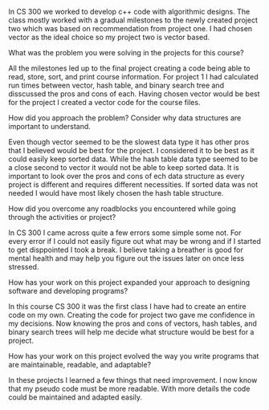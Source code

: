 In CS 300 we worked to develop c++ code with algorithmic designs. The class mostly worked with a gradual milestones to the newly created project two which was based on recommendation from project one. I had chosen vector as the ideal choice so my project two is vector based. 

What was the problem you were solving in the projects for this course?

All the milestones led up to the final project creating a code being able to read, store, sort, and print course information. For project 1 I had calculated run times between vector, hash table, and binary search tree and disscussed the pros and cons of each. Having chosen vector would be best for the project I created a vector code for the course files. 

How did you approach the problem? Consider why data structures are important to understand.

Even though vector seemed to be the slowest data type it has other pros that I believed would be best for the project. I considered it to be best as it could easily keep sorted data. While the hash table data type seemed to be a close second to vector it would not be able to keep sorted data. It is important to look over the pros and cons of ech data structure as every project is different and requires different necessities. If sorted data was not needed I would have most likely chosen the hash table structure.

How did you overcome any roadblocks you encountered while going through the activities or project?

In CS 300 I came across quite a few errors some simple some not. For every error if I could not easily figure out what may be wrong and if I started to get disppointed I took a break. I believe taking a breather is good for mental health and may help you figure out the issues later on once less stressed. 

How has your work on this project expanded your approach to designing software and developing programs?

In this course CS 300 it was the first class I have had to create an entire code on my own. Creating the code for project two gave me confidence in my decisions. Now knowing the pros and cons of vectors, hash tables, and binary search trees will help me decide what structure would be best for a project. 

How has your work on this project evolved the way you write programs that are maintainable, readable, and adaptable?

In these projects I learned a few things that need improvement. I now know that my pseudo code must be more readable. With more details the code could be maintained and adapted easily. 
